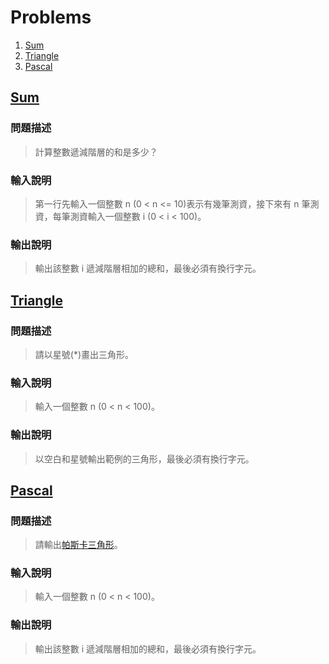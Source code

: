 # Problems

1. [Sum](#sum)
2. [Triangle](#triangle)
3. [Pascal](#pascal)

## [Sum](./practice_1_1214)

### 問題描述

>計算整數遞減階層的和是多少？

### 輸入說明

>第一行先輸入一個整數 n (0 < n <= 10)表示有幾筆測資，接下來有 n 筆測
資，每筆測資輸入一個整數 i (0 < i < 100)。

### 輸出說明

>輸出該整數 i 遞減階層相加的總和，最後必須有換行字元。

## [Triangle](./practice_2_1214)

### 問題描述

>請以星號(*)畫出三角形。

### 輸入說明

>輸入一個整數 n (0 < n < 100)。

### 輸出說明

>以空白和星號輸出範例的三角形，最後必須有換行字元。

## [Pascal](./practice_3_1214)

### 問題描述

>請輸出[帕斯卡三角形](https://zh.wikipedia.org/zh-tw/%E6%9D%A8%E8%BE%89%E4%B8%89%E8%A7%92%E5%BD%A2)。

### 輸入說明

>輸入一個整數 n (0 < n < 100)。

### 輸出說明

>輸出該整數 i 遞減階層相加的總和，最後必須有換行字元。

